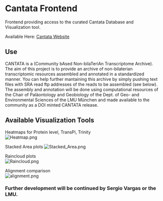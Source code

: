 # Cantata Frontend  
Frontend providing access to the curated Cantata Database and Visualization tool.

Available Here: [Cantata Website](https://cantatadb-8f2293883fc5.herokuapp.com/)

## Use 
CANTATA is a (Community bAsed Non-bilaTeriAn Transcriptome Archive). The aim of this project is to provide an archive of non-bilaterian transcriptomic resources assembled and annotated in a standardized manner.
You can help further mantaining this archive by simply pushing text files with SRA read ftp addresses of the reads to be assembled (see below). 
The assembly and annotation will be done using computational resources of the Chair of Paläontology and Geobiology of the Dept. of Geo- and Environmental Sciences of the LMU München and made available to the community as a DOI minted CANTATA release.

## Available Visualization Tools  
Heatmaps for Protein level, TransPi, Trinity  
![Heatmap.png](https://github.com/AlexanderFastner/cantata_frontend/blob/main/app/assets/heatmap_example.png)  

Stacked Area plots
![Stacked_Area.png](https://github.com/AlexanderFastner/cantata_frontend/blob/main/app/assets/stacked_area_example.png)  

Raincloud plots  
![Raincloud.png](https://github.com/AlexanderFastner/cantata_frontend/blob/main/app/assets/raincloud_example.png)  

Alignment comparison  
![alignment.png](https://github.com/AlexanderFastner/cantata_frontend/blob/main/app/assets/alignment_example.png)  

### Further development will be continued by Sergio Vargas or the LMU. 
